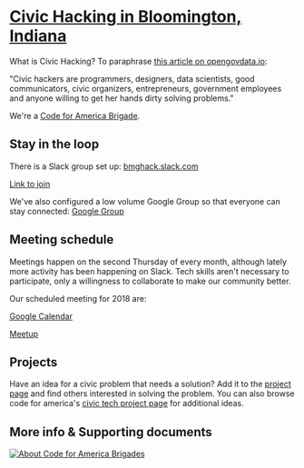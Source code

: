 # [Civic Hacking in Bloomington, Indiana](https://bmghack.github.io)

What is Civic Hacking? To paraphrase [this article on opengovdata.io](https://opengovdata.io/2014/civic-hacking/):

"Civic hackers are programmers, designers, data scientists, good communicators, civic organizers, entrepreneurs, government employees and anyone willing to get her hands dirty solving problems."

We're a [Code for America Brigade](http://brigade.codeforamerica.org/brigade/BMG-Hack/).

## Stay in the loop

There is a Slack group set up: [bmghack.slack.com](https://bmghack.slack.com)

[Link to join](https://join.slack.com/t/bmghack/shared_invite/enQtMjM5ODQyNzE5MTI0LTMwYWZmYzU2NjU0MmQ5MGY4MzBhNGJhNmExYmZkMGNlMzBjMDMxNDE4ODM4ZTczYzI1YjVlYzU4OGQ1YjczODk)

We've also configured a low volume Google Group so that everyone can stay connected: [Google Group](https://groups.google.com/a/bloomington.in.gov/forum/#!forum/civic-hacking)

## Meeting schedule

Meetings happen on the second Thursday of every month, although lately more activity has been happening on Slack. Tech skills aren't necessary to participate, only a willingness to collaborate to make our community better. 

Our scheduled meeting for 2018 are:

[Google Calendar](https://calendar.google.com/calendar/embed?src=bloomington.in.gov_3e0ug3iakbapl022s13ttgn1o8%40group.calendar.google.com&ctz=America/New_York)  

[Meetup](https://www.meetup.com/Code-for-Bloomington-BMG-Hack/events/)

## Projects

Have an idea for a civic problem that needs a solution? Add it to the [project page](https://github.com/BMGhack/bmghack.github.io/wiki) and find others interested in solving the problem.  You can also browse code for america's [civic tech project page](http://brigade.codeforamerica.org/projects) for additional ideas.

## More info & Supporting documents

[![About Code for America Brigades](https://img.youtube.com/vi/mYzMl_HnEZU/0.jpg)](https://www.youtube.com/watch?v=mYzMl_HnEZU)


